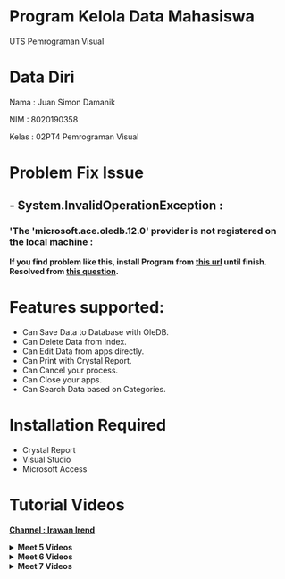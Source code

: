 # Program Kelola Data Mahasiswa
UTS Pemrograman Visual

# Data Diri
Nama : Juan Simon Damanik

NIM : 8020190358

Kelas : 02PT4 Pemrograman Visual

# Problem Fix Issue

## - System.InvalidOperationException : 
### 'The 'microsoft.ace.oledb.12.0' provider is not registered on the local machine :

**If you find problem like this, install Program from [this url](https://www.microsoft.com/en-us/download/confirmation.aspx?id=13255) until finish. Resolved from [this question](https://stackoverflow.com/questions/6649363/microsoft-ace-oledb-12-0-provider-is-not-registered-on-the-local-machine).** 

# Features supported:
- Can Save Data to Database with OleDB.
- Can Delete Data from Index.
- Can Edit Data from apps directly.
- Can Print with Crystal Report.
- Can Cancel your process.
- Can Close your apps.
- Can Search Data based on Categories.

# Installation Required
- Crystal Report
- Visual Studio
- Microsoft Access

# Tutorial Videos
<b><a href="https://www.youtube.com/channel/UCgobnmdXmbPy4cgqcBcoP2A">Channel : Irawan Irend</a></b>

<details>
    <summary><b>Meet 5 Videos</b></summary>
  <b><a href="https://www.youtube.com/watch?v=L2JrM0tcjO0">Meet 5 Videos Part 1</a></b>
  <br>
  <b><a href="https://www.youtube.com/watch?v=hyeKSf509IY">Meet 5 Videos Part 2</a></b>
  <br>
  <b><a href="https://www.youtube.com/watch?v=4367TKboRyc">Meet 5 Videos Part 3</a></b>
</details>
<details>
    <summary><b>Meet 6 Videos</b></summary>
  <b><a href="https://www.youtube.com/watch?v=TUp6Hehd_Lk">Meet 6 Videos Part 1</a></b>
  <br>
  <b><a href="https://www.youtube.com/watch?v=gyHrZ8Tj0xw">Meet 6 Videos Part 2</a></b>
  <br>
  <b><a href="https://www.youtube.com/watch?v=WtW2OIkXnmI">Meet 6 Videos Part 3</a></b>
</details>
<details>
    <summary><b>Meet 7 Videos</b></summary>
  <b><a href="https://www.youtube.com/watch?v=rE5Qz8K3v2I">Meet 7 Videos Part 1</a></b>
  <br>
  <b><a href="https://www.youtube.com/watch?v=jE6xFHsr71E">Meet 7 Videos Part 2</a></b>
  <br>
  <b><a href="https://www.youtube.com/watch?v=U_cR5nO37XQ">Meet 7 Videos Part 3</a></b>
</details>
